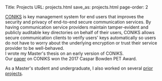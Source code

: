Title: Projects
URL: projects.html
save_as: projects.html
page-order: 2

<div class="left">
<div class="inner">
<p>
<span class="title"><a class="text-info" href="https://coniks.cs.princeton.edu">CONIKS</a></span>
is key management system for end users that improves the security and privacy of end-to-end secure communication services. By having communication service providers maintain tamper-evident and publicly auditable key directories on behalf of their users, CONIKS allows secure communication clients to verify users' keys automatically so users do not have to worry about the underlying encryption or trust their service provider to be well-behaved.
<br/>
I wrote my Master's thesis on an early version of CONIKS.
<br/>
Our <a class="text-info" href="static/pubs/sec15-paper-melara.pdf">paper</a> on CONIKS won the 2017 Caspar Bowden PET Award.
</p>

<p>As a Master's student and undergraduate, I also worked on several <a class="text-info" href="prior-projects.html">prior projects</a>.
</p>
</div>
</div>
